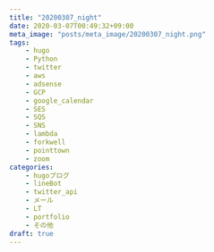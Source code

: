 ```yaml
---
title: "20200307_night"
date: 2020-03-07T00:49:32+09:00
meta_image: "posts/meta_image/20200307_night.png"
tags: 
    - hugo
    - Python
    - twitter
    - aws
    - adsense
    - GCP
    - google_calendar
    - SES
    - SQS
    - SNS
    - lambda
    - forkwell
    - pointtown
    - zoom
categories: 
    - hugoブログ
    - lineBot
    - twitter_api
    - メール
    - LT
    - portfolio
    - その他
draft: true
---
```


